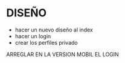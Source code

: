 # DISEÑO
  * hacer un nuevo diseño al index
  * hacer un login
  * crear los perfiles privado

ARREGLAR EN LA VERSION MOBIL EL LOGIN
